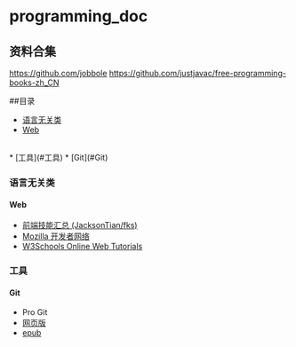 # programming_doc

## 资料合集

https://github.com/jobbole
https://github.com/justjavac/free-programming-books-zh_CN

##目录

* [语言无关类](#语言无关类)
 * [Web](#Web) 
<br>
* [工具](#工具)
 * [Git](#Git) 

### 语言无关类
#### Web

* [前端技能汇总 (JacksonTian/fks)](http://html5ify.com/fks/)
* [Mozilla 开发者网络](https://developer.mozilla.org/zh-CN/)
* [W3Schools Online Web Tutorials](http://www.w3schools.com/)


### 工具
#### Git

* Pro Git
 * [网页版](https://git-scm.com/book/zh/v2)
 * [epub](https://progit2.s3.amazonaws.com/zh/2015-12-02-9d8a9/progit-zh.936.epub)

